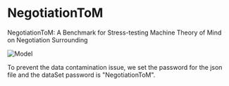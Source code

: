 # NegotiationToM
NegotiationToM: A Benchmark for Stress-testing Machine Theory of Mind on Negotiation Surrounding

![Model]([https://github.com/user-attachments/files/16039862/Example_Figure.pdf](https://github.com/HKUST-KnowComp/NegotiationToM/blob/main/Example_Figure.pdf))

To prevent the data contamination issue, we set the password for the json file and the dataSet password is "NegotiationToM".
